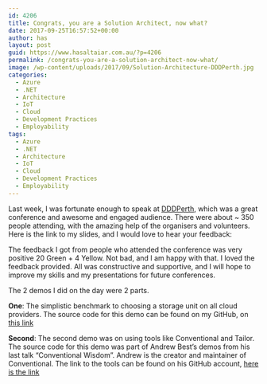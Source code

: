 ```yaml
---
id: 4206
title: Congrats, you are a Solution Architect, now what?
date: 2017-09-25T16:57:52+00:00
author: has
layout: post
guid: https://www.hasaltaiar.com.au/?p=4206
permalink: /congrats-you-are-a-solution-architect-now-what/
image: /wp-content/uploads/2017/09/Solution-Architecture-DDDPerth.jpg
categories:
  - Azure
  - .NET
  - Architecture
  - IoT
  - Cloud
  - Development Practices
  - Employability
tags:
  - Azure
  - .NET
  - Architecture
  - IoT
  - Cloud
  - Development Practices
  - Employability
---
```


Last week, I was fortunate enough to speak at <a href="https://dddperth.com/" target="_blank">DDDPerth</a>, which was a great conference and awesome and engaged audience. There were about ~ 350 people attending, with the amazing help of the organisers and volunteers. Here is the link to my slides, and I would love to hear your feedback: 



The feedback I got from people who attended the conference was very positive 20 Green + 4 Yellow. Not bad, and I am happy with that. I loved the feedback provided. All was constructive and supportive, and I will hope to improve my skills and my presentations for future conferences. 

The 2 demos I did on the day were 2 parts. 

**One**: The simplistic benchmark to choosing a storage unit on all cloud providers. The source code for this demo can be found on my GitHub, on <a href="https://github.com/has-taiar/dddPerth" target="_blank">this link</a>

**Second**: The second demo was on using tools like Conventional and Tailor. The source code for this demo was part of Andrew Best&#8217;s demos from his last talk &#8220;Conventional Wisdom&#8221;. Andrew is the creator and maintainer of Conventional. The link to the tools can be found on his GitHub account, <a href="https://github.com/andrewabest/Conventional.Samples" target="_blank">here is the link</a>
